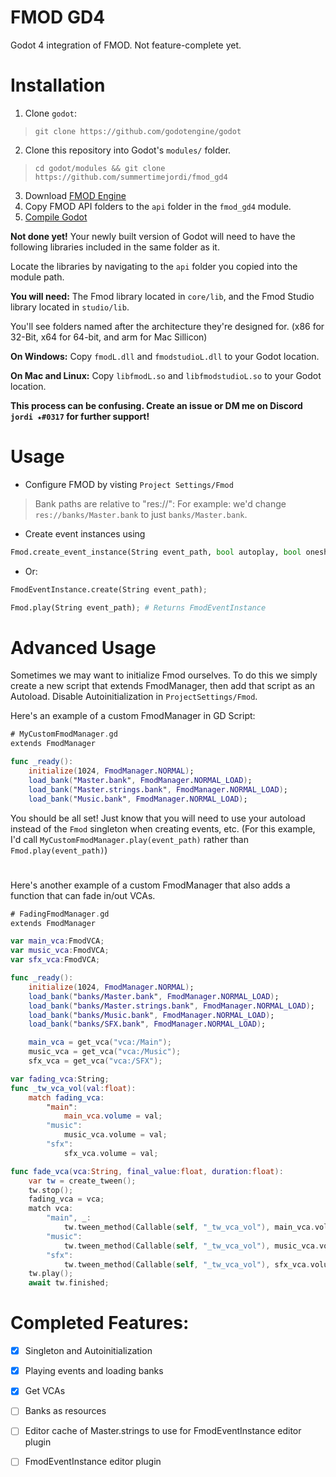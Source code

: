 # FMOD GD4
Godot 4 integration of FMOD. Not feature-complete yet.

# Installation
1. Clone `godot`:
> `git clone https://github.com/godotengine/godot`
2. Clone this repository into Godot's `modules/` folder.
> `cd godot/modules && git clone https://github.com/summertimejordi/fmod_gd4`
3. Download [FMOD Engine](https://www.fmod.com/download#FMOD%20Engine-select)
4. Copy FMOD API folders to the `api` folder in the `fmod_gd4` module.
5. [Compile Godot](https://docs.godotengine.org/en/latest/development/compiling/introduction_to_the_buildsystem.html?highlight=compile)

**Not done yet!**
Your newly built version of Godot will need to have the following libraries included in the same folder as it.

Locate the libraries by navigating to the `api` folder you copied into the module path.

**You will need:**
		The Fmod library located in `core/lib`, and the Fmod Studio library located in `studio/lib`.

You'll see folders named after the architecture they're designed for. (x86 for 32-Bit, x64 for 64-bit, and arm for Mac Sillicon)

**On Windows:**
	Copy `fmodL.dll` and `fmodstudioL.dll` to your Godot location.

**On Mac and Linux:**
	Copy `libfmodL.so` and `libfmodstudioL.so` to your Godot location.

**This process can be confusing. Create an issue or DM me on Discord `jordi ★#0317` for further support!**

# Usage
* Configure FMOD by visting `Project Settings/Fmod`
> Bank paths are relative to "res://": For example: we'd change `res://banks/Master.bank` to just `banks/Master.bank`.
* Create event instances using
```py
Fmod.create_event_instance(String event_path, bool autoplay, bool oneshot); # Returns FmodEventInstance
```
* Or:
```py
FmodEventInstance.create(String event_path);
```
```py
Fmod.play(String event_path); # Returns FmodEventInstance
```

# Advanced Usage
Sometimes we may want to initialize Fmod ourselves.
To do this we simply create a new script that extends FmodManager, then add that script as an Autoload. Disable Autoinitialization in `ProjectSettings/Fmod`.

Here's an example of a custom FmodManager in GD Script:
```swift
# MyCustomFmodManager.gd
extends FmodManager

func _ready():
	initialize(1024, FmodManager.NORMAL);
	load_bank("Master.bank", FmodManager.NORMAL_LOAD);
	load_bank("Master.strings.bank", FmodManager.NORMAL_LOAD);
	load_bank("Music.bank", FmodManager.NORMAL_LOAD);
```
You should be all set! Just know that you will need to use your autoload instead of the `Fmod` singleton when creating events, etc. (For this example, I'd call `MyCustomFmodManager.play(event_path)` rather than `Fmod.play(event_path)`)
#
Here's another example of a custom FmodManager that also adds a function that can fade in/out VCAs.
```swift
# FadingFmodManager.gd
extends FmodManager

var main_vca:FmodVCA;
var music_vca:FmodVCA;
var sfx_vca:FmodVCA;

func _ready():
	initialize(1024, FmodManager.NORMAL);
	load_bank("banks/Master.bank", FmodManager.NORMAL_LOAD);
	load_bank("banks/Master.strings.bank", FmodManager.NORMAL_LOAD);
	load_bank("banks/Music.bank", FmodManager.NORMAL_LOAD);
	load_bank("banks/SFX.bank", FmodManager.NORMAL_LOAD);

	main_vca = get_vca("vca:/Main");
	music_vca = get_vca("vca:/Music");
	sfx_vca = get_vca("vca:/SFX");

var fading_vca:String;
func _tw_vca_vol(val:float):
	match fading_vca:
		"main":
			main_vca.volume = val;
		"music":
			music_vca.volume = val;
		"sfx":
			sfx_vca.volume = val;

func fade_vca(vca:String, final_value:float, duration:float):
	var tw = create_tween();
	tw.stop();
	fading_vca = vca;
	match vca:
		"main", _:
			tw.tween_method(Callable(self, "_tw_vca_vol"), main_vca.volume, final_value, duration);
		"music":
			tw.tween_method(Callable(self, "_tw_vca_vol"), music_vca.volume, final_value, duration);
		"sfx":
			tw.tween_method(Callable(self, "_tw_vca_vol"), sfx_vca.volume, final_value, duration);
	tw.play();
	await tw.finished;
```


# Completed Features:
- [x] Singleton and Autoinitialization
- [x] Playing events and loading banks
- [x] Get VCAs
- [ ] Banks as resources
- [ ] Editor cache of Master.strings to use for FmodEventInstance editor plugin
- [ ] FmodEventInstance editor plugin

